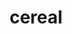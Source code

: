 ---
title: "cereal"
layout: cache
categories: [package, develop-2024-06-02]
meta: {"versions": ["1.3.0", "1.3.2"], "compilers": ["gcc@=11.4.0", "gcc@=7.3.1", "gcc@=7.5.0", "gcc@=9.4.0", "oneapi@=2024.0.0"], "oss": ["amzn2", "ubuntu18.04", "ubuntu20.04", "ubuntu22.04"], "platforms": ["linux"], "targets": ["aarch64", "neoverse_n1", "neoverse_v1", "neoverse_v2", "ppc64le", "x86_64_v3"], "stacks": ["aws-isc", "aws-isc-aarch64", "e4s", "e4s-neoverse-v2", "e4s-neoverse_v1", "e4s-oneapi", "e4s-power", "radiuss", "root"], "num_specs": 10, "num_specs_by_stack": {"aws-isc-aarch64": 2, "root": 10, "aws-isc": 1, "radiuss": 1, "e4s-power": 1, "e4s-neoverse_v1": 1, "e4s-neoverse-v2": 1, "e4s": 2, "e4s-oneapi": 1}}
spec_details: [{"hash": "mzsjowhd6svsvcrrxuixaprpbgb4nhk3", "compiler": "gcc@=7.3.1", "versions": ["1.3.2"], "os": "amzn2", "platform": "linux", "target": "aarch64", "variants": ["build_system=cmake", "build_type=Release", "generator=make", "~ipo", "patches=2dfa0bf"], "stacks": ["aws-isc-aarch64", "root"], "size": "-", "tarball": "https://binaries.spack.io/develop-2024-06-02/build_cache/linux-amzn2-aarch64/gcc-7.3.1/cereal-1.3.2/linux-amzn2-aarch64-gcc-7.3.1-cereal-1.3.2-mzsjowhd6svsvcrrxuixaprpbgb4nhk3.spack"}, {"hash": "e24yvsk7ott54nrrhwhcbzknsex7lcg3", "compiler": "gcc@=7.3.1", "versions": ["1.3.2"], "os": "amzn2", "platform": "linux", "target": "neoverse_n1", "variants": ["build_system=cmake", "build_type=Release", "generator=make", "~ipo", "patches=2dfa0bf"], "stacks": ["aws-isc-aarch64", "root"], "size": "-", "tarball": "https://binaries.spack.io/develop-2024-06-02/build_cache/linux-amzn2-neoverse_n1/gcc-7.3.1/cereal-1.3.2/linux-amzn2-neoverse_n1-gcc-7.3.1-cereal-1.3.2-e24yvsk7ott54nrrhwhcbzknsex7lcg3.spack"}, {"hash": "wzu6vqcvf72dpzkz7yaqvts2h4roywm3", "compiler": "gcc@=7.3.1", "versions": ["1.3.2"], "os": "amzn2", "platform": "linux", "target": "x86_64_v3", "variants": ["build_system=cmake", "build_type=Release", "generator=make", "~ipo", "patches=2dfa0bf"], "stacks": ["aws-isc", "root"], "size": "-", "tarball": "https://binaries.spack.io/develop-2024-06-02/build_cache/linux-amzn2-x86_64_v3/gcc-7.3.1/cereal-1.3.2/linux-amzn2-x86_64_v3-gcc-7.3.1-cereal-1.3.2-wzu6vqcvf72dpzkz7yaqvts2h4roywm3.spack"}, {"hash": "t3f7o5vpdj2zt7u6usua2b7dsmese76s", "compiler": "gcc@=7.5.0", "versions": ["1.3.0"], "os": "ubuntu18.04", "platform": "linux", "target": "x86_64_v3", "variants": ["build_system=cmake", "build_type=Release", "generator=make", "~ipo", "patches=27c9b59,2dfa0bf,7202653,91f968e"], "stacks": ["radiuss", "root"], "size": "-", "tarball": "https://binaries.spack.io/develop-2024-06-02/build_cache/linux-ubuntu18.04-x86_64_v3/gcc-7.5.0/cereal-1.3.0/linux-ubuntu18.04-x86_64_v3-gcc-7.5.0-cereal-1.3.0-t3f7o5vpdj2zt7u6usua2b7dsmese76s.spack"}, {"hash": "mccokbko5fz6aoqsjnew7wi7ixa473fx", "compiler": "gcc@=9.4.0", "versions": ["1.3.0"], "os": "ubuntu20.04", "platform": "linux", "target": "ppc64le", "variants": ["build_system=cmake", "build_type=Release", "generator=make", "~ipo", "patches=27c9b59,2dfa0bf,7202653,91f968e"], "stacks": ["e4s-power", "root"], "size": "-", "tarball": "https://binaries.spack.io/develop-2024-06-02/build_cache/linux-ubuntu20.04-ppc64le/gcc-9.4.0/cereal-1.3.0/linux-ubuntu20.04-ppc64le-gcc-9.4.0-cereal-1.3.0-mccokbko5fz6aoqsjnew7wi7ixa473fx.spack"}, {"hash": "b6xl3vwpyaotiqmk4yzjnk3pousxborx", "compiler": "gcc@=11.4.0", "versions": ["1.3.0"], "os": "ubuntu22.04", "platform": "linux", "target": "neoverse_v1", "variants": ["build_system=cmake", "build_type=Release", "generator=make", "~ipo", "patches=27c9b59,2dfa0bf,7202653,91f968e"], "stacks": ["root", "e4s-neoverse_v1"], "size": "-", "tarball": "https://binaries.spack.io/develop-2024-06-02/build_cache/linux-ubuntu22.04-neoverse_v1/gcc-11.4.0/cereal-1.3.0/linux-ubuntu22.04-neoverse_v1-gcc-11.4.0-cereal-1.3.0-b6xl3vwpyaotiqmk4yzjnk3pousxborx.spack"}, {"hash": "rbsyachhztynbdqvnvjw3mgacxm64hr5", "compiler": "gcc@=11.4.0", "versions": ["1.3.0"], "os": "ubuntu22.04", "platform": "linux", "target": "neoverse_v2", "variants": ["build_system=cmake", "build_type=Release", "generator=make", "~ipo", "patches=27c9b59,2dfa0bf,7202653,91f968e"], "stacks": ["e4s-neoverse-v2", "root"], "size": "-", "tarball": "https://binaries.spack.io/develop-2024-06-02/build_cache/linux-ubuntu22.04-neoverse_v2/gcc-11.4.0/cereal-1.3.0/linux-ubuntu22.04-neoverse_v2-gcc-11.4.0-cereal-1.3.0-rbsyachhztynbdqvnvjw3mgacxm64hr5.spack"}, {"hash": "5a5iryc24dqpqqlcnccrllj7e5r66ofc", "compiler": "gcc@=11.4.0", "versions": ["1.3.0"], "os": "ubuntu22.04", "platform": "linux", "target": "x86_64_v3", "variants": ["build_system=cmake", "build_type=Release", "generator=make", "~ipo", "patches=27c9b59,2dfa0bf,7202653,91f968e"], "stacks": ["root", "e4s"], "size": "-", "tarball": "https://binaries.spack.io/develop-2024-06-02/build_cache/linux-ubuntu22.04-x86_64_v3/gcc-11.4.0/cereal-1.3.0/linux-ubuntu22.04-x86_64_v3-gcc-11.4.0-cereal-1.3.0-5a5iryc24dqpqqlcnccrllj7e5r66ofc.spack"}, {"hash": "oocgk3lfnuea3fcppbg6xto3rv5upqjl", "compiler": "gcc@=11.4.0", "versions": ["1.3.2"], "os": "ubuntu22.04", "platform": "linux", "target": "x86_64_v3", "variants": ["build_system=cmake", "build_type=Release", "generator=make", "~ipo", "patches=2dfa0bf"], "stacks": ["root", "e4s"], "size": "-", "tarball": "https://binaries.spack.io/develop-2024-06-02/build_cache/linux-ubuntu22.04-x86_64_v3/gcc-11.4.0/cereal-1.3.2/linux-ubuntu22.04-x86_64_v3-gcc-11.4.0-cereal-1.3.2-oocgk3lfnuea3fcppbg6xto3rv5upqjl.spack"}, {"hash": "2rdhy4zdnrg5vtg3ultfjzib3vhqiivo", "compiler": "oneapi@=2024.0.0", "versions": ["1.3.0"], "os": "ubuntu22.04", "platform": "linux", "target": "x86_64_v3", "variants": ["build_system=cmake", "build_type=Release", "generator=make", "~ipo", "patches=27c9b59,2dfa0bf,7202653,91f968e"], "stacks": ["e4s-oneapi", "root"], "size": "-", "tarball": "https://binaries.spack.io/develop-2024-06-02/build_cache/linux-ubuntu22.04-x86_64_v3/oneapi-2024.0.0/cereal-1.3.0/linux-ubuntu22.04-x86_64_v3-oneapi-2024.0.0-cereal-1.3.0-2rdhy4zdnrg5vtg3ultfjzib3vhqiivo.spack"}]
---